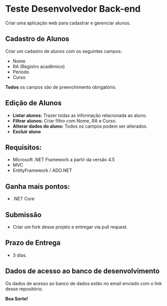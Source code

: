 
# Teste Desenvolvedor Back-end

Criar uma aplicação web para cadastrar e gerenciar alunos. 

## Cadastro de Alunos

Criar um cadastro de alunos com os seguintes campos:

- Nome
- RA (Registro acadêmico)
- Período
-  Curso

**Todos** os campos são de preenchimento obrigatório. 

## Edição de Alunos

- **Listar alunos:** Trazer todas as informação relacionada ao aluno. 
- **Filtrar alunos:** Criar filtro com Nome, RA e Curso.
- **Alterar dados do aluno:** Todos os campos podem ser alterados.
- **Excluir aluno**

## Requisitos: 

- Microsoft .NET Framework a partir da versão 4.5 
- MVC 
- EntityFramework / ADO.NET 

## Ganha mais pontos: 

- .NET Core

## Submissão 

- Criar um fork desse projeto e entregar via pull request. 

## Prazo de Entrega

- 3 dias. 

## Dados de acesso ao banco de desenvolvimento 

Os dados de acesso ao banco de dados estão no email enviado com o link desse repositório.


**Boa Sorte!**
